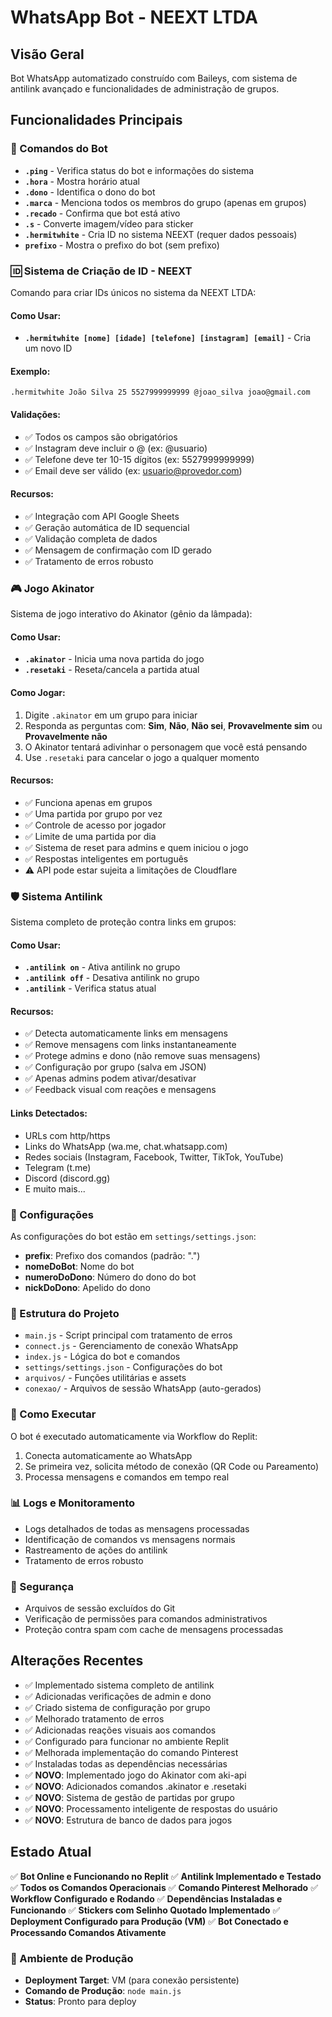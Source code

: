 # WhatsApp Bot - NEEXT LTDA

## Visão Geral
Bot WhatsApp automatizado construído com Baileys, com sistema de antilink avançado e funcionalidades de administração de grupos.

## Funcionalidades Principais

### 🤖 Comandos do Bot
- **`.ping`** - Verifica status do bot e informações do sistema
- **`.hora`** - Mostra horário atual
- **`.dono`** - Identifica o dono do bot
- **`.marca`** - Menciona todos os membros do grupo (apenas em grupos)
- **`.recado`** - Confirma que bot está ativo
- **`.s`** - Converte imagem/vídeo para sticker
- **`.hermitwhite`** - Cria ID no sistema NEEXT (requer dados pessoais)
- **`prefixo`** - Mostra o prefixo do bot (sem prefixo)

### 🆔 Sistema de Criação de ID - NEEXT
Comando para criar IDs únicos no sistema da NEEXT LTDA:

#### Como Usar:
- **`.hermitwhite [nome] [idade] [telefone] [instagram] [email]`** - Cria um novo ID

#### Exemplo:
```
.hermitwhite João Silva 25 5527999999999 @joao_silva joao@gmail.com
```

#### Validações:
- ✅ Todos os campos são obrigatórios
- ✅ Instagram deve incluir o @ (ex: @usuario)
- ✅ Telefone deve ter 10-15 dígitos (ex: 5527999999999)
- ✅ Email deve ser válido (ex: usuario@provedor.com)

#### Recursos:
- ✅ Integração com API Google Sheets
- ✅ Geração automática de ID sequencial
- ✅ Validação completa de dados
- ✅ Mensagem de confirmação com ID gerado
- ✅ Tratamento de erros robusto

### 🎮 Jogo Akinator
Sistema de jogo interativo do Akinator (gênio da lâmpada):

#### Como Usar:
- **`.akinator`** - Inicia uma nova partida do jogo
- **`.resetaki`** - Reseta/cancela a partida atual

#### Como Jogar:
1. Digite `.akinator` em um grupo para iniciar
2. Responda as perguntas com: **Sim**, **Não**, **Não sei**, **Provavelmente sim** ou **Provavelmente não**
3. O Akinator tentará adivinhar o personagem que você está pensando
4. Use `.resetaki` para cancelar o jogo a qualquer momento

#### Recursos:
- ✅ Funciona apenas em grupos
- ✅ Uma partida por grupo por vez
- ✅ Controle de acesso por jogador
- ✅ Limite de uma partida por dia
- ✅ Sistema de reset para admins e quem iniciou o jogo
- ✅ Respostas inteligentes em português
- ⚠️ API pode estar sujeita a limitações de Cloudflare

### 🛡️ Sistema Antilink
Sistema completo de proteção contra links em grupos:

#### Como Usar:
- **`.antilink on`** - Ativa antilink no grupo
- **`.antilink off`** - Desativa antilink no grupo
- **`.antilink`** - Verifica status atual

#### Recursos:
- ✅ Detecta automaticamente links em mensagens
- ✅ Remove mensagens com links instantaneamente
- ✅ Protege admins e dono (não remove suas mensagens)
- ✅ Configuração por grupo (salva em JSON)
- ✅ Apenas admins podem ativar/desativar
- ✅ Feedback visual com reações e mensagens

#### Links Detectados:
- URLs com http/https
- Links do WhatsApp (wa.me, chat.whatsapp.com)
- Redes sociais (Instagram, Facebook, Twitter, TikTok, YouTube)
- Telegram (t.me)
- Discord (discord.gg)
- E muito mais...

### 🔧 Configurações
As configurações do bot estão em `settings/settings.json`:
- **prefix**: Prefixo dos comandos (padrão: ".")
- **nomeDoBot**: Nome do bot
- **numeroDoDono**: Número do dono do bot
- **nickDoDono**: Apelido do dono

### 📁 Estrutura do Projeto
- `main.js` - Script principal com tratamento de erros
- `connect.js` - Gerenciamento de conexão WhatsApp
- `index.js` - Lógica do bot e comandos
- `settings/settings.json` - Configurações do bot
- `arquivos/` - Funções utilitárias e assets
- `conexao/` - Arquivos de sessão WhatsApp (auto-gerados)

### 🚀 Como Executar
O bot é executado automaticamente via Workflow do Replit:
1. Conecta automaticamente ao WhatsApp
2. Se primeira vez, solicita método de conexão (QR Code ou Pareamento)
3. Processa mensagens e comandos em tempo real

### 📊 Logs e Monitoramento
- Logs detalhados de todas as mensagens processadas
- Identificação de comandos vs mensagens normais
- Rastreamento de ações do antilink
- Tratamento de erros robusto

### 🔐 Segurança
- Arquivos de sessão excluídos do Git
- Verificação de permissões para comandos administrativos
- Proteção contra spam com cache de mensagens processadas

## Alterações Recentes
- ✅ Implementado sistema completo de antilink
- ✅ Adicionadas verificações de admin e dono
- ✅ Criado sistema de configuração por grupo
- ✅ Melhorado tratamento de erros
- ✅ Adicionadas reações visuais aos comandos
- ✅ Configurado para funcionar no ambiente Replit
- ✅ Melhorada implementação do comando Pinterest
- ✅ Instaladas todas as dependências necessárias
- ✅ **NOVO**: Implementado jogo do Akinator com aki-api
- ✅ **NOVO**: Adicionados comandos .akinator e .resetaki
- ✅ **NOVO**: Sistema de gestão de partidas por grupo
- ✅ **NOVO**: Processamento inteligente de respostas do usuário
- ✅ **NOVO**: Estrutura de banco de dados para jogos

## Estado Atual
✅ **Bot Online e Funcionando no Replit**
✅ **Antilink Implementado e Testado**
✅ **Todos os Comandos Operacionais**
✅ **Comando Pinterest Melhorado**
✅ **Workflow Configurado e Rodando**
✅ **Dependências Instaladas e Funcionando**
✅ **Stickers com Selinho Quotado Implementado**
✅ **Deployment Configurado para Produção (VM)**
✅ **Bot Conectado e Processando Comandos Ativamente**

### 🚀 Ambiente de Produção
- **Deployment Target**: VM (para conexão persistente)
- **Comando de Produção**: `node main.js`
- **Status**: Pronto para deploy